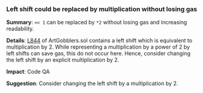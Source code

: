 ### **Left shift could be replaced by multiplication without losing gas**

**Summary**: `<< 1` can be replaced by `*2` without losing gas and increasing readability.

**Details**: [L844](https://github.com/artgobblers/art-gobblers/blob/c821b6d48f836ccf5d152c75584bb9792bba774f/src/ArtGobblers.sol#L844) of ArtGobblers.sol contains a left shift which is equivalent to multiplication by 2. While representing a multiplication by a power of 2 by left shifts can save gas, this do not occur here. Hence, consider changing the left shift by an explicit multiplication by 2.

**Impact**: Code QA

**Suggestion**: Consider changing the left shift by a multiplication by 2.